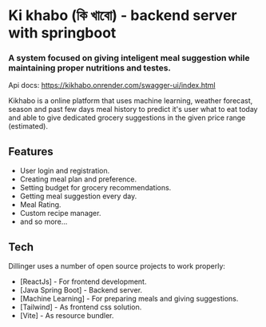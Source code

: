 # Ki khabo (কি খাবো) - backend server with springboot
### A system focused on giving inteligent meal suggestion while maintaining proper nutritions and testes.
Api docs: https://kikhabo.onrender.com/swagger-ui/index.html

Kikhabo is a online platform that uses machine learning, weather forecast, season and past few days meal history to predict it's user what to eat today and able to give dedicated grocery suggestions in the given price range (estimated).
## Features
- User login and registration.
- Creating meal plan and preference.
- Setting budget for grocery recommendations.
- Getting meal suggestion every day.
- Meal Rating.
- Custom recipe manager.
- and so more...

## Tech

Dillinger uses a number of open source projects to work properly:

- [ReactJs] - For frontend development.
- [Java Spring Boot] - Backend server.
- [Machine Learning] - For preparing meals and giving suggestions.
- [Tailwind] - As frontend css solution.
- [Vite] - As resource bundler.